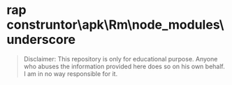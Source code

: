 # rap construntor\apk\Rm\node_modules\underscore
> Disclaimer: This repository is only for educational purpose. Anyone who abuses the information provided here does so on his own behalf. I am in no way responsible for it.

```





```


